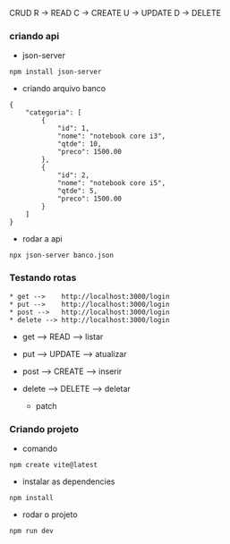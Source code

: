 
CRUD
    R -> READ
    C -> CREATE
    U -> UPDATE
    D -> DELETE

### criando api
* json-server
```
npm install json-server
```

* criando arquivo banco
```
{
    "categoria": [
        { 
            "id": 1, 
            "nome": "notebook core i3",
            "qtde": 10,
            "preco": 1500.00
        },
        {
            "id": 2,
            "nome": "notebook core i5",
            "qtde": 5,
            "preco": 1500.00
        }
    ]
}
```

* rodar a api
```
npx json-server banco.json
```

### Testando rotas
    * get -->    http://localhost:3000/login
    * put -->    http://localhost:3000/login
    * post -->   http://localhost:3000/login
    * delete --> http://localhost:3000/login

* get -->  READ     --> listar
* put -->  UPDATE   --> atualizar
* post --> CREATE   --> inserir
* delete --> DELETE --> deletar

    * patch
### Criando projeto
* comando
```
npm create vite@latest
```

* instalar as dependencies
```
npm install
```

* rodar o projeto
```
npm run dev
```
